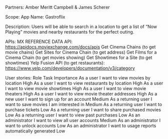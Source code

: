 Partners: Amber Meritt Campbell & James Scherer

Scope:
App Name: Gastroflix

Description: Users will be able to search in a location to get a list of “Now Playing” movies and nearby restaurants for the perfect outing.

APIs:
MX REFERENCE DATA API: https://apidocs.moviexchange.com/docs/apis
	Get Cinema Chains (to get movie chains)
	Get Sites for Cinema Chain (to get address)
	Get Films for a Cinema Chain (to get movies showing)
	Get Showtimes for a Site (to get showtimes)
Yelp Fusion API (to get restaurants): https://www.yelp.com/developers/documentation/v3/category

User stories:
Role					Task											Importance
As a user				I want to view movies by location				High
As a user				I want to view restaurants by location			High
As a user				I want to view movie showtimes					High
As a user				I want to view movie theaters					High
As a user				I want to view movie theater addresses			High
As a new user			I want to sign up for an account				Medium
As a returning  user	I want to save movies I am interested in		Medium
As a returning  user	I want to purchase tickets						Low
As a returning  user	I want to share purchased movies				Low
As a returning  user	I want to view past purchases					Low
As an administrator		I want to view all user accounts				Medium
As an administrator		I want to unlock accounts						Low
As an administrator		I want to usage reports automatically generated	Low